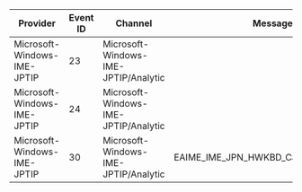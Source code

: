 Provider                     |  Event ID  |  Channel                               |  Message
-----------------------------|------------|----------------------------------------|----------------------------------------
Microsoft-Windows-IME-JPTIP  |  23        |  Microsoft-Windows-IME-JPTIP/Analytic  |
Microsoft-Windows-IME-JPTIP  |  24        |  Microsoft-Windows-IME-JPTIP/Analytic  |
Microsoft-Windows-IME-JPTIP  |  30        |  Microsoft-Windows-IME-JPTIP/Analytic  |  EAIME_IME_JPN_HWKBD_CandUIProcess_Info